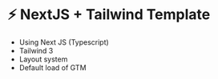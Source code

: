 # ⚡️ NextJS + Tailwind Template

- Using Next JS (Typescript)
- Tailwind 3
- Layout system
- Default load of GTM
